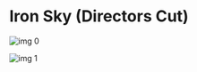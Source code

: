 # Iron Sky (Directors Cut)

![img 0](https://i.imgur.com/PdktbQm.jpg)

![img 1](https://i.imgur.com/rRbQWYV.jpg)

